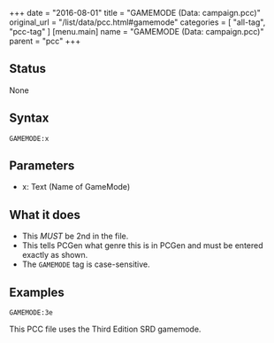 +++
date = "2016-08-01"
title = "GAMEMODE (Data: campaign.pcc)"
original_url = "/list/data/pcc.html#gamemode"
categories = [ "all-tag", "pcc-tag" ]
[menu.main]
    name = "GAMEMODE (Data: campaign.pcc)"
    parent = "pcc"
+++

## Status

None

## Syntax

`GAMEMODE:x`

## Parameters

-   x: Text (Name of GameMode)



What it does
------------

-   This *MUST* be 2nd in the file.
-   This tells PCGen what genre this is in PCGen and must be entered
    exactly as shown.
-   The `GAMEMODE` tag is case-sensitive.

Examples
--------

`GAMEMODE:3e`

This PCC file uses the Third Edition SRD gamemode.

